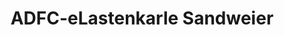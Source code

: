 ---
title: "ADFC-eLastenkarle Sandweier"
url: /baden-baden/adfc-elastenkarle-sandweier/
shop: Mieten
---